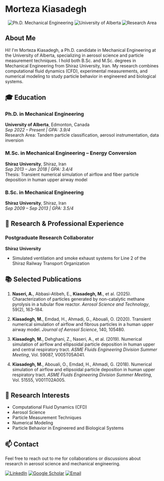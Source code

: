 # Morteza Kiasadegh

<div align="center">
  <img src="https://img.shields.io/badge/Ph.D.-Mechanical%20Engineering-blue" alt="Ph.D. Mechanical Engineering">
  <img src="https://img.shields.io/badge/University%20of%20Alberta-Edmonton%2C%20Canada-red" alt="University of Alberta">
  <img src="https://img.shields.io/badge/Research-Aerosol%20Science-green" alt="Research Area">
</div>

## About Me

Hi! I'm Morteza Kiasadegh, a Ph.D. candidate in Mechanical Engineering at the University of Alberta, specializing in aerosol science and particle measurement techniques. I hold both B.Sc. and M.Sc. degrees in Mechanical Engineering from Shiraz University, Iran. My research combines computational fluid dynamics (CFD), experimental measurements, and numerical modeling to study particle behavior in engineered and biological systems.

## 🎓 Education

### Ph.D. in Mechanical Engineering
**University of Alberta**, Edmonton, Canada  
*Sep 2022 – Present | GPA: 3.9/4*  
Research Area: Tandem particle classification, aerosol instrumentation, data inversion

### M.Sc. in Mechanical Engineering – Energy Conversion
**Shiraz University**, Shiraz, Iran  
*Sep 2013 – Jan 2018 | GPA: 3.4/4*  
Thesis: Transient numerical simulation of airflow and fiber particle deposition in human upper airway model

### B.Sc. in Mechanical Engineering
**Shiraz University**, Shiraz, Iran  
*Sep 2009 – Sep 2013 | GPA: 3.5/4*

## 🧪 Research & Professional Experience

### Postgraduate Research Collaborator
**Shiraz University**  
- Simulated ventilation and smoke exhaust systems for Line 2 of the Shiraz Railway Transport Organization

## 📚 Selected Publications

1. **Naseri, A.**, Abbasi-Atibeh, E., **Kiasadegh, M.**, et al. (2025). Characterization of particles generated by non-catalytic methane pyrolysis in a tubular flow reactor. *Aerosol Science and Technology*, 59(2), 163–184.

2. **Kiasadegh, M.**, Emdad, H., Ahmadi, G., Abouali, O. (2020). Transient numerical simulation of airflow and fibrous particles in a human upper airway model. *Journal of Aerosol Science*, 140, 105480.

3. **Kiasadegh, M.**, Dehghani, Z., Naseri, A., et al. (2019). Numerical simulation of airflow and ellipsoidal particle deposition in human upper and central respiratory tract. *ASME Fluids Engineering Division Summer Meeting*, Vol. 59087, V005T05A041.

4. **Kiasadegh, M.**, Abouali, O., Emdad, H., Ahmadi, G. (2018). Numerical simulation of airflow and ellipsoidal particle deposition in human upper respiratory tract. *ASME Fluids Engineering Division Summer Meeting*, Vol. 51555, V001T02A005.

## 🔬 Research Interests
- Computational Fluid Dynamics (CFD)
- Aerosol Science
- Particle Measurement Techniques
- Numerical Modeling
- Particle Behavior in Engineered and Biological Systems

## 📫 Contact
Feel free to reach out to me for collaborations or discussions about research in aerosol science and mechanical engineering.

[![LinkedIn](https://img.shields.io/badge/LinkedIn-Connect-blue)](https://www.linkedin.com/in/morteza-kiasadegh)
[![Google Scholar](https://img.shields.io/badge/Google%20Scholar-View%20Publications-green)](https://scholar.google.com/citations?user=GGY3YMMAAAAJ)
[![Email](https://img.shields.io/badge/Email-Contact-red)](mailto:kiasadeg@ualberta.ca) 
